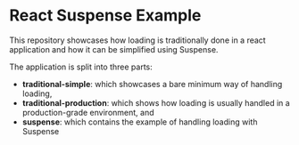 # React Suspense Example

This repository showcases how loading is traditionally done in a react application and how it can be simplified using Suspense.

The application is split into three parts:
- **traditional-simple**: which showcases a bare minimum way of handling loading,
- **traditional-production**: which shows how loading is usually handled in a production-grade environment, and
- **suspense**: which contains the example of handling loading with Suspense

